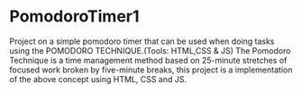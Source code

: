 # PomodoroTimer1
Project on a simple pomodoro timer that can be used when doing tasks using the POMODORO TECHNIQUE.(Tools: HTML,CSS & JS)
The Pomodoro Technique is a time management method based on 25-minute stretches of focused work broken by five-minute breaks, this project is a implementation of the above concept using HTML, CSS and JS.
